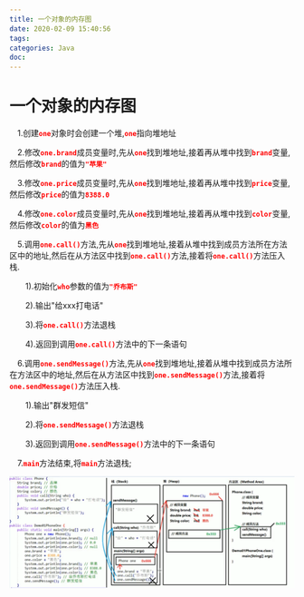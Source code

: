 ```yaml
---
title: 一个对象的内存图
date: 2020-02-09 15:40:56
tags:
categories: Java
doc:
---
```


# 一个对象的内存图

&emsp;1.创建<code><b style="color:red;">one</b></code></code>对象时会创建一个堆,<code><b style="color:red;">one</b></code>指向堆地址

&emsp;2.修改<code><b style="color:red;">one.brand</b></code>成员变量时,先从<code><b style="color:red;">one</b></code>找到堆地址,接着再从堆中找到<code><b style="color:red;">brand</b></code>变量,然后修改<code><b style="color:red;">brand</b></code>的值为<code><b style="color:red;">"苹果"</b></code>

&emsp;3.修改<code><b style="color:red;">one.price</b></code>成员变量时,先从<code><b style="color:red;">one</b></code>找到堆地址,接着再从堆中找到<code><b style="color:red;">price</b></code>变量,然后修改<code><b style="color:red;">price</b></code>的值为<code><b style="color:red;">8388.0</b></code>

&emsp;4.修改<code><b style="color:red;">one.color</b></code>成员变量时,先从<code><b style="color:red;">one</b></code>找到堆地址,接着再从堆中找到<code><b style="color:red;">color</b></code>变量,然后修改<code><b style="color:red;">color</b></code>的值为<code><b style="color:red;">黑色</b></code>

&emsp;5.调用<code><b style="color:red;">one.call()</b></code>方法,先从<code><b style="color:red;">one</b></code>找到堆地址,接着从堆中找到成员方法所在方法区中的地址,然后在从方法区中找到<code><b style="color:red;">one.call()</b></code>方法,接着将<code><b style="color:red;">one.call()</b></code>方法压入栈.

&emsp;&emsp;1).初始化<code><b style="color:red;">who</b></code>参数的值为<code><b style="color:red;">"乔布斯"</b></code>

&emsp;&emsp;2).输出"给xxx打电话"

&emsp;&emsp;3).将<code><b style="color:red;">one.call()</b></code>方法退栈

&emsp;&emsp;4).返回到调用<code><b style="color:red;">one.call()</b></code>方法中的下一条语句

&emsp;6.调用<code><b style="color:red;">one.sendMessage()</b></code>方法,先从<code><b style="color:red;">one</b></code>找到堆地址,接着从堆中找到成员方法所在方法区中的地址,然后在从方法区中找到<code><b style="color:red;">one.sendMessage()</b></code>方法,接着将<code><b style="color:red;">one.sendMessage()</b></code>方法压入栈.

&emsp;&emsp;1).输出"群发短信"

&emsp;&emsp;2).将<code><b style="color:red;">one.sendMessage()</b></code>方法退栈

&emsp;&emsp;3).返回到调用<code><b style="color:red;">one.sendMessage()</b></code>方法中的下一条语句

&emsp;7.<code><b style="color:red;">main</b></code>方法结束,将<code><b style="color:red;">main</b></code>方法退栈;

![微信截图_20200209153935](/images/javawz/微信截图_20200209153935.png)